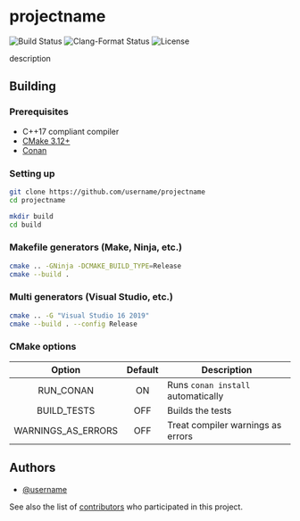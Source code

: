 # projectname

![Build Status](https://github.com/username/projectname/workflows/CI/badge.svg)
![Clang-Format Status](https://github.com/username/projectname/workflows/clang-format/badge.svg)
![License](https://img.shields.io/github/license/username/projectname)

description

## Building

### Prerequisites

* C++17 compliant compiler
* [CMake 3.12+](https://cmake.org/download/)
* [Conan](https://conan.io/downloads.html)

### Setting up

```sh
git clone https://github.com/username/projectname
cd projectname
```

```sh
mkdir build
cd build
```

### Makefile generators (Make, Ninja, etc.)

```sh
cmake .. -GNinja -DCMAKE_BUILD_TYPE=Release
cmake --build .
```

### Multi generators (Visual Studio, etc.)

```sh
cmake .. -G "Visual Studio 16 2019"
cmake --build . --config Release
```

### CMake options

|       Option       | Default | Description                        |
| :----------------: | :-----: | ---------------------------------- |
|     RUN_CONAN      |   ON    | Runs `conan install` automatically |
|    BUILD_TESTS     |   OFF   | Builds the tests                   |
| WARNINGS_AS_ERRORS |   OFF   | Treat compiler warnings as errors  |

## Authors

* [@username](https://github.com/username)

See also the list of [contributors](https://github.com/username/projectname) who participated in this project.
